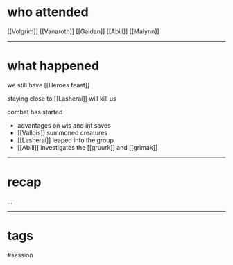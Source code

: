 # who attended

[[Volgrim]]
[[Vanaroth]]
[[Galdan]]
[[Abill]]
[[Malynn]]

---
# what happened

we still have [[Heroes feast]]

staying close to [[Lasherai]]  will kill us

combat has started
- advantages on wis and int saves
- [[Vallois]] summoned creatures
- [[Lasherai]] leaped into the group
- [[Abill]] investigates the 
[[gruurk]] and [[grimak]]



---
# recap

...

---
# tags

#session